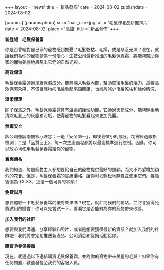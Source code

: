 +++
layout = 'news'
title = '新品發佈'
date = 2024-08-02
publishdate = 2024-08-02

[params]
  [params.photo]
    src = 'hair_care.jpg'
    alt = '毛髮保養品新聞照片'
    date = '2024-08-02'
    place = '高雄'
    title = '新品發佈'
+++

**新登場！毛髮保養霜**

你是否曾經對自己家的寵物感到擔憂？毛髮乾枯、毛躁，或是缺乏光澤？現在，就讓我們為你的寵物提供一份愛心！生技公司最新推出的毛髮保養霜，將能夠幫助你家的寵物美麗地展現出它們的自然光彩。

**高效保濕**

毛髮保養霜通過頂級保濕成分，能夠深入毛髮內部，幫助恢復毛髮的活力。這種高效保濕效果，不僅讓寵物的毛髮看起來更健康，也能夠減少毛髮乾枯和躁的情況。

<!--more-->

**溫柔護理**

除了保濕之外，毛髮保養霜還具有溫柔的護理功能。它通過天然成分，能夠輕柔地清除毛髮上的灰塵和污垢，使得寵物的毛髮看起來更加亮麗。

**無毒安全**

該公司強調兩個核心理念：一是「安全第一」，即使最微小的成分，均需經過嚴格檢測；二是「品質至上》，每一次生產過程都將以最高標準進行控制。因此，你可以放心地使用毛髮保養霜給你的寵物。

**實惠價格**

我們知道，每個寵物主人都想要給自己的寵物提供最好的照顧，而又不希望增加額外的花費。但是，毛髮保養霜的實惠價格，讓你可以輕松地購買並使用它們。每瓶售價為 $X.XX，這是一個可算的零頭！

**免費試用**

想要體驗一下毛髮保養霜的優秀效果嗎？現在，就註冊我們的網站，並將會獲得免費試用的機會！你可以先嘗試一下，看看它是否能夠為你的寵物帶來改善。

**加入我們的社群**

想要與我們溝通、分享經驗和照片，或者是想要獲得最新的資訊？就加入我們的社群吧！我們將會定期推送新產品、公司消息和促銷活動給你。

**購買毛髮保養霜**

現在，就通過以下連結購買毛髮保養霜，並為你的寵物帶來美麗的毛髮！如果你有任何問題，歡迎發信至我們的客服人員。
